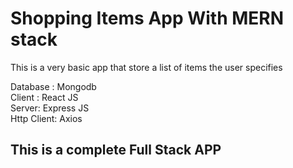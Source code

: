 # Shopping Items App With MERN stack
This is a very basic app that store a list of items the user specifies

Database : Mongodb<br>
Client : React JS<br>
Server: Express JS<br>
Http Client: Axios<br>

## This is a complete Full Stack APP

